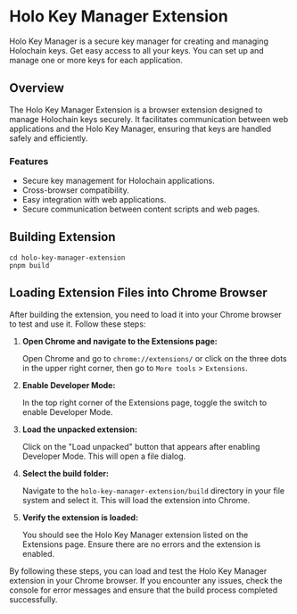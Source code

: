 # Holo Key Manager Extension

Holo Key Manager is a secure key manager for creating and managing Holochain keys. Get easy access to all your keys. You can set up and manage one or more keys for each application.

## Overview

The Holo Key Manager Extension is a browser extension designed to manage Holochain keys securely. It facilitates communication between web applications and the Holo Key Manager, ensuring that keys are handled safely and efficiently.

### Features

- Secure key management for Holochain applications.
- Cross-browser compatibility.
- Easy integration with web applications.
- Secure communication between content scripts and web pages.

## Building Extension

```
cd holo-key-manager-extension
pnpm build
```

## Loading Extension Files into Chrome Browser

After building the extension, you need to load it into your Chrome browser to test and use it. Follow these steps:

1. **Open Chrome and navigate to the Extensions page:**

   Open Chrome and go to `chrome://extensions/` or click on the three dots in the upper right corner, then go to `More tools` > `Extensions`.

2. **Enable Developer Mode:**

   In the top right corner of the Extensions page, toggle the switch to enable Developer Mode.

3. **Load the unpacked extension:**

   Click on the "Load unpacked" button that appears after enabling Developer Mode. This will open a file dialog.

4. **Select the build folder:**

   Navigate to the `holo-key-manager-extension/build` directory in your file system and select it. This will load the extension into Chrome.

5. **Verify the extension is loaded:**

   You should see the Holo Key Manager extension listed on the Extensions page. Ensure there are no errors and the extension is enabled.

By following these steps, you can load and test the Holo Key Manager extension in your Chrome browser. If you encounter any issues, check the console for error messages and ensure that the build process completed successfully.

